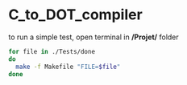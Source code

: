 # C_to_DOT_compiler
to run a simple test, open terminal in **/Projet/** folder
```bash
for file in ./Tests/done
do
  make -f Makefile "FILE=$file"
done
```
